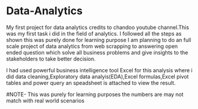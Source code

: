 # Data-Analytics
My first project for data analytics
credits to chandoo youtube channel.This was my first task i did in the field of analytics.
I followed all the steps as shown this was purely done for learning purpose I am planning to do an full scale project of data analytics from web scrapping to answering open ended question which solve all business problems and give insights to the stakeholders to take better decision.

I had used powerful business intelligence tool Excel for this analysis where i did data cleaning,Exploratory data analyis(EDA),Excel formulas,Excel pivot tables and power query an speadsheet is attached to view the result.

#NOTE- This was purely for learning purposes the numbers are may not match with real world scenarios

